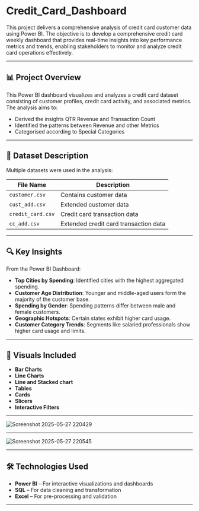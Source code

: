 # Credit_Card_Dashboard


This project delivers a comprehensive analysis of credit card customer data using Power BI. The objective is to develop a comprehensive credit card weekly dashboard that provides real-time insights into key performance metrics and trends, enabling stakeholders to monitor and analyze credit card operations effectively.

---

## 📊 Project Overview

This Power BI dashboard visualizes and analyzes a credit card dataset consisting of customer profiles, credit card activity, and associated metrics. The analysis aims to:

- Derived the insights QTR Revenue and Transaction Count
- Identified the patterns between Revenue and other Metrics
- Categorised according to Special Categories

---

## 📁 Dataset Description

Multiple datasets were used in the analysis:

| File Name         | Description                                 |
|------------------|--------------------------------------------- |
| `customer.csv`    | Contains customer data                      |
| `cust_add.csv`    | Extended customer data                      |
| `credit_card.csv` | Credit card transaction data                |
| `cc_add.csv`      | Extended credit card transaction data       |

---

## 🔍 Key Insights

From the Power BI Dashboard:

- **Top Cities by Spending**: Identified cities with the highest aggregated spending.
- **Customer Age Distribution**: Younger and middle-aged users form the majority of the customer base.
- **Spending by Gender**: Spending patterns differ between male and female customers.
- **Geographic Hotspots**: Certain states exhibit higher card usage.
- **Customer Category Trends**: Segments like salaried professionals show higher card usage and limits.

---

## 📌 Visuals Included

- **Bar Charts**  
- **Line Charts**
- **Line and Stacked chart** 
- **Tables**
- **Cards**
- **Slicers** 
- **Interactive Filters**
---
  ![Screenshot 2025-05-27 220429](https://github.com/user-attachments/assets/3f7fe620-4531-44ca-a10b-def8f3a2be72)

---
  ![Screenshot 2025-05-27 220545](https://github.com/user-attachments/assets/3d766125-a338-45de-aa8b-0d4b8a5e159f)

  


---

## 🛠 Technologies Used

- **Power BI** – For interactive visualizations and dashboards  
- **SQL** – For data cleaning and transformation  
- **Excel** – For pre-processing and validation  

---

